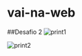 # vai-na-web
##Desafio 2
![print1](https://github.com/nayaradias1/vai-na-web/assets/108825601/9569ec87-0c8e-4ad3-910a-71ad62c5e4f9)


![print2](https://github.com/nayaradias1/vai-na-web/assets/108825601/1e83d7e8-3f18-4f4b-92c4-1ce09cf72f1d)
